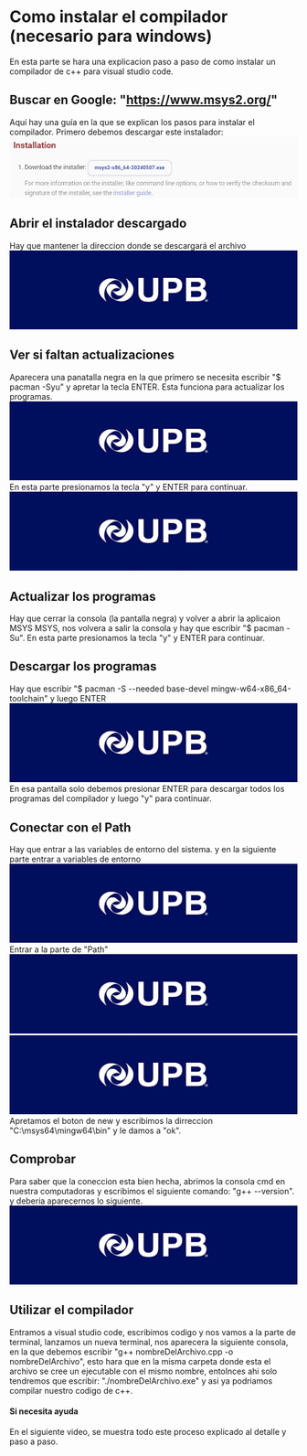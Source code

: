 # Como instalar el compilador (necesario para windows)

En esta parte se hara una explicacion paso a paso de como instalar un compilador de c++ para visual studio code.

## Buscar en Google: "https://www.msys2.org/"
Aquí hay una guía en la que se explican los pasos para instalar el compilador.
Primero debemos descargar este instalador:
![](https://github.com/AdrianCoello/ProyectoFinal/blob/main/Instalacion_Compilador/1.jpg.jpeg)
## Abrir el instalador descargado
Hay que mantener la direccion donde se descargará el archivo
![](https://github.com/AdrianCoello/ProyectoFinal/blob/main/BannerUPB.png)
## Ver si faltan actualizaciones 
Aparecera una panatalla negra en la que primero se necesita escribir "$ pacman -Syu" y apretar la tecla ENTER. Esta funciona para actualizar los programas.
![](https://github.com/AdrianCoello/ProyectoFinal/blob/main/BannerUPB.png)
En esta parte presionamos la tecla "y" y ENTER para continuar.
![](https://github.com/AdrianCoello/ProyectoFinal/blob/main/BannerUPB.png)
## Actualizar los programas
Hay que cerrar la consola (la pantalla negra) y volver a abrir la aplicaion MSYS MSYS, nos volvera a salir la consola y hay que escribir "$ pacman -Su". En esta parte presionamos la tecla "y" y ENTER para continuar.
## Descargar los programas
Hay que escribir "$ pacman -S --needed base-devel mingw-w64-x86_64-toolchain" y luego ENTER
![](https://github.com/AdrianCoello/ProyectoFinal/blob/main/BannerUPB.png)
En esa pantalla solo debemos presionar ENTER para descargar todos los programas del compilador y luego "y" para continuar.
## Conectar con el Path
Hay que entrar a las variables de entorno del sistema. y en la siguiente parte entrar a variables de entorno
![](https://github.com/AdrianCoello/ProyectoFinal/blob/main/BannerUPB.png) 
Entrar a la parte de "Path" 
![](https://github.com/AdrianCoello/ProyectoFinal/blob/main/BannerUPB.png) 
![](https://github.com/AdrianCoello/ProyectoFinal/blob/main/BannerUPB.png) 
Apretamos el boton de new y escribimos la dirreccion "C:\msys64\mingw64\bin" y le damos a "ok".
## Comprobar
Para saber que la coneccion esta bien hecha, abrimos la consola cmd en nuestra computadoras y escribimos el siguiente comando: "g++ --version". y deberia aparecernos lo siguiente.
![](https://github.com/AdrianCoello/ProyectoFinal/blob/main/BannerUPB.png) 
## Utilizar el compilador
Entramos a visual studio code, escribimos codigo y nos vamos a la parte de terminal, lanzamos un nueva terminal, nos aparecera la siguiente consola, en la que debemos escribir "g++ nombreDelArchivo.cpp -o nombreDelArchivo", esto hara que en la misma carpeta donde esta el archivo se cree un ejecutable con el mismo nombre, entolnces ahi solo tendremos que escribir: "./nombreDelArchivo.exe" y asi ya podriamos compilar nuestro codigo de c++.
#### Si necesita ayuda
En el siguiente video, se muestra todo este proceso explicado al detalle y paso a paso.
